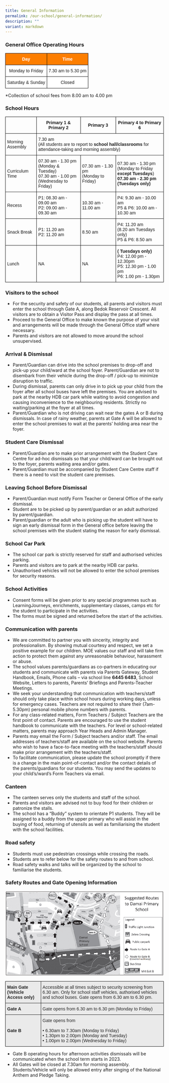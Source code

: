 ```yaml
---
title: General Information
permalink: /our-school/general-information/
description: ""
variant: markdown
---
```

### General Office Operating Hours
<style type="text/css">
.tg  {border-collapse:collapse;border-spacing:0;}
.tg td{border-color:black;border-style:solid;border-width:1px;font-family:Arial, sans-serif;font-size:14px;
  overflow:hidden;padding:10px 5px;word-break:normal;}
.tg th{border-color:black;border-style:solid;border-width:1px;font-family:Arial, sans-serif;font-size:14px;
  font-weight:normal;overflow:hidden;padding:10px 5px;word-break:normal;}
.tg .tg-pa0n{background-color:#FD7E00;color:#FFF;font-weight:bold;text-align:center;vertical-align:middle}
.tg .tg-f4yw{background-color:#FFF;text-align:center;vertical-align:middle}
</style>
<table class="tg">
<thead>
  <tr>
    <th class="tg-pa0n"><span style="color:#FFF;background-color:#FD7E00">Day</span></th>
    <th class="tg-pa0n"><span style="color:#FFF;background-color:#FD7E00">Time</span></th>
  </tr>
</thead>
<tbody>
  <tr>
    <td class="tg-f4yw">Monday to Friday</td>
    <td class="tg-f4yw">7.30 am to 5.30 pm<br></td>
  </tr>
  <tr>
    <td class="tg-f4yw">Saturday &amp; Sunday</td>
    <td class="tg-f4yw">Closed</td>
  </tr>
</tbody></table>

*Collection of school fees from 8.00 am to 4.00 pm

### School Hours



<table class="tg">
<thead>
  <tr>
    <th class="tg-0lax"></th>
    <th class="g-pa0n"><b>Primary 1 &amp; Primary 2</b></th>
    <th class="g-pa0n"><b>Primary 3</b></th>
		  <th class="g-pa0n"><b>Primary 4 to Primary 6</b></th>
  </tr>
</thead>
<tbody>
  <tr>
    <td class="tg-nrix">Morning Assembly</td>
    <td class="tg-nrix" colspan="3">7.30 am<br>(All students are to report to <b>school hall/classrooms</b> for attendance-taking and morning assembly)</td>
  </tr>
  <tr>
    <td class="tg-nrix">Curriculum Time</td>
    <td class="tg-nrix">07.30 am - 1.30 pm<br>(Monday &amp; Tuesday)<br>07.30 am - 1.00 pm<br>(Wednesday to Friday)</td>
    <td class="tg-nrix">07.30 am - 1.30 pm<br>(Monday to Friday)</td>
		<td class="tg-nrix">07.30 am - 1.30 pm<br>(Monday to Friday<br><b>except Tuesdays</b>)<br><b>07.30 am - 2.30 pm<br>(Tuesdays only)</b></td>
  </tr>
  <tr>
    <td class="tg-nrix">Recess  </td>
    <td class="tg-nrix">P1: 08.30 am - 09.00 am<br>P2: 09.00 am - 09.30 am</td>
		 <td class="tg-nrix">10.30 am - 11.00 am</td>
    <td class="tg-nrix">P4: 9.30 am - 10.00 am<br>P5 &amp; P6: 10.00 am - 10.30 am<br></td>
  </tr>
  <tr>
    <td class="tg-nrix">Snack Break</td>
    <td class="tg-nrix">P1: 11.20 am<br>P2: 11.20 am</td>
		  <td class="tg-nrix">8.50 am</td>
    <td class="tg-nrix">P4: 11.20 am<br>(8.20 am Tuesdays only)<br>P5 &amp; P6: 8.50 am<br></td>
  </tr><tr>
    <td class="tg-nrix">Lunch</td>
    <td class="tg-nrix">NA</td>
		  <td class="tg-nrix">NA</td>
    <td class="tg-nrix"><b>( Tuesdays only)</b><br>P4: 12.00 pm - 12.30pm<br>P5: 12.30 pm - 1.00 pm<br>P6: 1.00 pm - 1.30pm</td>
  </tr>
</tbody>
</table>

### Visitors to the school
* For the security and safety of our students, all parents and visitors must enter the school through Gate A, along Bedok Reservoir Crescent. All visitors are to obtain a Visitor Pass and display the pass at all times.
* Proceed to the General Office to make known the purpose of your visit and arrangements will be made through the General Office staff where necessary.
* Parents and visitors are not allowed to move around the school unsupervised.

### Arrival &amp; Dismissal
* Parent/Guardian can drive into the school premises to drop-off and pick-up your child/ward at the school foyer. Parent/Guardian are not to disembark from their vehicle during the drop-off / pick-up to minimize disruption to traffic.
* During dismissal, parents can only drive in to pick up your child from the foyer after all school buses have left the premises. You are advised to park at the nearby HDB car park while waiting to avoid congestion and causing inconvenience to the neighbouring residents. Strictly no waiting/parking at the foyer at all times.
* Parent/Guardian who is not driving can wait near the gates A or B during dismissals. In case of rainy weather, parents at Gate A will be allowed to enter the school premises to wait at the parents’ holding area near the foyer.

### Student Care Dismissal
*  Parent/Guardian are to make prior arrangement with the Student Care Centre for ad-hoc dismissals so that your child/ward can be brought out to the foyer, parents waiting area and/or gates.
* Parent/Guardian must be accompanied by Student Care Centre staff if there is a need to visit the student care premises.

### Leaving School Before Dismissal
* Parent/Guardian must notify Form Teacher or General Office of the early dismissal.
* Student are to be picked up by parent/guardian or an adult authorized by parent/guardian.
* Parent/guardian or the adult who is picking up the student will have to sign an early dismissal form in the General office before leaving the school premises with the student stating the reason for early dismissal.

### School Car Park
* The school car park is strictly reserved for staff and authorised vehicles parking.
* Parents and visitors are to park at the nearby HDB car parks.
* Unauthorised vehicles will not be allowed to enter the school premises for security reasons.

### School Activities
* Consent forms will be given prior to any special programmes such as LearningJourneys, enrichments, supplementary classes, camps etc for the student to participate in the activities.
* The forms must be signed and returned before the start of the activities.

### Communication with parents
* We are committed to partner you with sincerity, integrity and professionalism. By showing mutual courtesy and respect, we set a positive example for our children. MOE values our staff and will take
firm action to protect them against any unreasonable behaviour, harassment or abuse.
* The school values parents/guardians as co-partners in educating our students and communicate with parents via Parents Gateway, Student Handbook, Emails, Phone calls – via school line **6445 6483**, School Website, Letters to parents, Parents’ Briefings and Parents-Teacher Meetings.
* We seek your understanding that communication with teachers/staff should only take place within school hours during working days, unless for emergency cases. Teachers are not required to share their (7am-5.30pm) personal mobile phone numbers with parents.
* For any class-related matters, Form Teachers / Subject Teachers are the first point of contact. Parents are encouraged to use the student handbook to communicate with the teachers. For level or school-related matters, parents may approach Year Heads and Admin Manager.
* Parents may email the Form / Subject teachers and/or staff. The email addresses of teachers/staff are available on the school website. Parents who wish to have a face-to-face meeting with the teachers/staff should make prior arrangement with the teachers/staff.
* To facilitate communication, please update the school promptly if there is a change in the main point-of-contact and/or the contact details of the parents/guardians for our students. You may send the updates to your child’s/ward’s Form Teachers via email.

### Canteen
* The canteen serves only the students and staff of the school.
* Parents and visitors are advised not to buy food for their children or patronize the stalls.
* The school has a “Buddy” system to orientate P1 students. They will be assigned to a buddy from the upper primary who will assist in the buying of food, returning of utensils as well as familiarising the student with the school facilities.

### Road safety
* Students must use pedestrian crossings while crossing the roads.
* Students are to refer below for the safety routes to and from school.
* Road safety walks and talks will be organized by the school to familiarise the students.  

### Safety Routes and Gate Opening Information
![](/images/2022%20Routes%20to%20DPS.png)

<style type="text/css">
.tg  {border-collapse:collapse;border-spacing:0;}
.tg td{border-color:black;border-style:solid;border-width:1px;font-family:Arial, sans-serif;font-size:14px;
  overflow:hidden;padding:10px 5px;word-break:normal;}
.tg th{border-color:black;border-style:solid;border-width:1px;font-family:Arial, sans-serif;font-size:14px;
  font-weight:normal;overflow:hidden;padding:10px 5px;word-break:normal;}
.tg .tg-bvia{background-color:#EAEAEA;color:#222;text-align:left;vertical-align:middle}
</style>
<table class="tg">
<thead>
  <tr>
    <th class="tg-bvia"><span style="color:#222;background-color:#EAEAEA"><b>Main Gate (Vehicle Access only)</b></span></th>
    <th class="tg-bvia"><span style="color:#222;background-color:#EAEAEA">Accessible at all times subject to security screening from 6.30 am. Only for school staff vehicles, authorised vehicles and school buses. Gate opens from 6.30 am to 6.30 pm.</span></th>
  </tr>
</thead>
<tbody>
  <tr>
    <td class="tg-bvia"><span style="color:#222;background-color:#EAEAEA"><b>Gate A</b></span></td>
    <td class="tg-bvia"><span style="color:#222;background-color:#EAEAEA">Gate opens from 6.30 am to 6.30 pm (Monday to Friday)</span></td>
  </tr>
  <tr>
    <td class="tg-bvia"><span style="color:#222;background-color:#EAEAEA"><b>Gate B</b></span></td>
    <td class="tg-bvia"><span style="color:#222;background-color:#EAEAEA">Gate opens from</span><br><br>• 6.30am to 7.30am (Monday to Friday)<br>• 1.30pm to 2.00pm (Monday and Tuesday)<br>• 1.00pm to 2.00pm (Wednesday to Friday)</td>
  </tr>
</tbody>
</table>

* Gate B operating hours for afternoon activities dismissals will be communicated when the school term starts in 2023.
* All Gates will be closed at 7.30am for morning assembly.
Students/Vehicle will only be allowed entry after singing of the National Anthem and Pledge Taking.